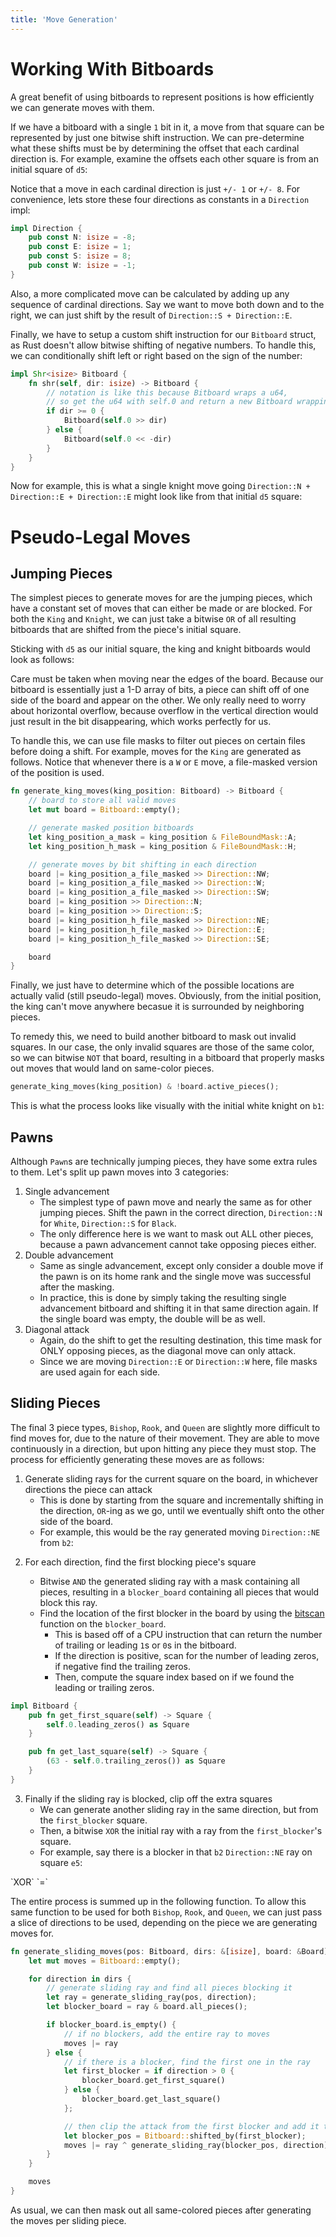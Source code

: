 ```yaml
---
title: 'Move Generation'
---
```


# Working With Bitboards

A great benefit of using bitboards to represent positions is how efficiently we can generate moves with them.

If we have a bitboard with a single `1` bit in it, a move from that square can be represented by just one bitwise shift instruction. We can pre-determine what these shifts must be by determining the offset that each cardinal direction is. For example, examine the offsets each other square is from an initial square of `d5`:

<Bitboard squares={[27]} showOffsetsFrom={27} />

Notice that a move in each cardinal direction is just `+/- 1` or `+/- 8`. For convenience, lets store these four directions as constants in a `Direction` impl:

```rust
impl Direction {
    pub const N: isize = -8;
    pub const E: isize = 1;
    pub const S: isize = 8;
    pub const W: isize = -1;
}
```

Also, a more complicated move can be calculated by adding up any sequence of cardinal directions. Say we want to move both down and to the right, we can just shift by the result of `Direction::S + Direction::E`.

Finally, we have to setup a custom shift instruction for our `Bitboard` struct, as Rust doesn't allow bitwise shifting of negative numbers. To handle this, we can conditionally shift left or right based on the sign of the number:

```rust
impl Shr<isize> Bitboard {
    fn shr(self, dir: isize) -> Bitboard {
        // notation is like this because Bitboard wraps a u64,
        // so get the u64 with self.0 and return a new Bitboard wrapping the result
        if dir >= 0 {
            Bitboard(self.0 >> dir)
        } else {
            Bitboard(self.0 << -dir)
        }
    }
}
```

Now for example, this is what a single knight move going `Direction::N + Direction::E + Direction::E` might look like from that initial `d5` square:

<div className='flex flex-wrap justify-center gap-4'>
    <Bitboard squares={[27]} description='knight_board' />
    <Bitboard squares={[21]} description='knight_board >> (N + E + E)' />
</div>

# Pseudo-Legal Moves

## Jumping Pieces

The simplest pieces to generate moves for are the jumping pieces, which have a constant set of moves that can either be made or are blocked. For both the `King` and `Knight`, we can just take a bitwise `OR` of all resulting bitboards that are shifted from the piece's initial square.

Sticking with `d5` as our initial square, the king and knight bitboards would look as follows:

<div className='flex flex-wrap justify-center gap-4'>
    <Bitboard squares={[18,19,20,26,28,34,35,36]} description='king_moves' />
    <Bitboard squares={[10,12,17,21,33,37,42,44]} description='knight_moves' />
</div>

Care must be taken when moving near the edges of the board. Because our bitboard is essentially just a 1-D array of bits, a piece can shift off of one side of the board and appear on the other. We only really need to worry about horizontal overflow, because overflow in the vertical direction would just result in the bit disappearing, which works perfectly for us.

To handle this, we can use file masks to filter out pieces on certain files before doing a shift. For example, moves for the `King` are generated as follows. Notice that whenever there is a `W` or `E` move, a file-masked version of the position is used.

```rust
fn generate_king_moves(king_position: Bitboard) -> Bitboard {
    // board to store all valid moves
    let mut board = Bitboard::empty();

    // generate masked position bitboards
    let king_position_a_mask = king_position & FileBoundMask::A;
    let king_position_h_mask = king_position & FileBoundMask::H;

    // generate moves by bit shifting in each direction
    board |= king_position_a_file_masked >> Direction::NW;
    board |= king_position_a_file_masked >> Direction::W;
    board |= king_position_a_file_masked >> Direction::SW;
    board |= king_position >> Direction::N;
    board |= king_position >> Direction::S;
    board |= king_position_h_file_masked >> Direction::NE;
    board |= king_position_h_file_masked >> Direction::E;
    board |= king_position_h_file_masked >> Direction::SE;

    board
}
```

Finally, we just have to determine which of the possible locations are actually valid (still pseudo-legal) moves. Obviously, from the initial position, the king can't move anywhere becasue it is surrounded by neighboring pieces.

To remedy this, we need to build another bitboard to mask out invalid squares. In our case, the only invalid squares are those of the same color, so we can bitwise `NOT` that board, resulting in a bitboard that properly masks out moves that would land on same-color pieces.

```rust
generate_king_moves(king_position) & !board.active_pieces();
```

This is what the process looks like visually with the initial white knight on `b1`:

<div className='flex flex-wrap justify-center gap-4'>
    <Bitboard squares={[40,42,51]} description='generate_knight_moves()' />
    <Bitboard
        squares={[0,1,2,3,4,5,6,7,8,9,10,11,12,13,14,15,16,17,18,19,20,21,22,23,24,25,26,27,28,29,30,31,32,33,34,35,36,37,38,39,40,41,42,43,44,45,46,47]}
        description='!board.active_pieces()'
    />
</div>

<Bitboard squares={[40,42]} description='generate_knight_moves() & !board.active_pieces()' />

## Pawns

Although `Pawn`s are technically jumping pieces, they have some extra rules to them. Let's split up pawn moves into 3 categories:

1. Single advancement
    - The simplest type of pawn move and nearly the same as for other jumping pieces. Shift the pawn in the correct direction, `Direction::N` for `White`, `Direction::S` for `Black`.
    - The only difference here is we want to mask out ALL other pieces, because a pawn advancement cannot take opposing pieces either.
2. Double advancement
    - Same as single advancement, except only consider a double move if the pawn is on its home rank and the single move was successful after the masking.
    - In practice, this is done by simply taking the resulting single advancement bitboard and shifting it in that same direction again. If the single board was empty, the double will be as well.
3. Diagonal attack
    - Again, do the shift to get the resulting destination, this time mask for ONLY opposing pieces, as the diagonal move can only attack.
    - Since we are moving `Direction::E` or `Direction::W` here, file masks are used again for each side.

## Sliding Pieces

The final 3 piece types, `Bishop`, `Rook`, and `Queen` are slightly more difficult to find moves for, due to the nature of their movement. They are able to move continuously in a direction, but upon hitting any piece they must stop. The process for efficiently generating these moves are as follows:

1. Generate sliding rays for the current square on the board, in whichever directions the piece can attack
    - This is done by starting from the square and incrementally shifting in the direction, `OR`-ing as we go, until we eventually shift onto the other side of the board.
    - For example, this would be the ray generated moving `Direction::NE` from `b2`:

<Bitboard squares={[42,35,28,21,14,7]} description='generate_sliding_ray(b2_board, Direction::NE)' />

2. For each direction, find the first blocking piece's square

    - Bitwise `AND` the generated sliding ray with a mask containing all pieces, resulting in a `blocker_board` containing all pieces that would block this ray.
    - Find the location of the first blocker in the board by using the [bitscan](https://www.chessprogramming.org/BitScan) function on the `blocker_board`.
        - This is based off of a CPU instruction that can return the number of trailing or leading `1`s or `0`s in the bitboard.
        - If the direction is positive, scan for the number of leading zeros, if negative find the trailing zeros.
        - Then, compute the square index based on if we found the leading or trailing zeros.

```rust
impl Bitboard {
    pub fn get_first_square(self) -> Square {
        self.0.leading_zeros() as Square
    }

    pub fn get_last_square(self) -> Square {
        (63 - self.0.trailing_zeros()) as Square
    }
}
```

3. Finally if the sliding ray is blocked, clip off the extra squares
    - We can generate another sliding ray in the same direction, but from the `first_blocker` square.
    - Then, a bitwise `XOR` the initial ray with a ray from the `first_blocker`'s square.
    - For example, say there is a blocker in that `b2` `Direction::NE` ray on square `e5`:

<div className='flex flex-wrap items-center justify-center gap-4'>
    <Bitboard squares={[42,35,28,21,14,7]} description='b2_NE_ray' />
    `XOR`
    <Bitboard squares={[21,14,7]} description='blocker_ray' />
    `=`
    <Bitboard squares={[42,35,28]} description='clipped_attack' />
</div>

The entire process is summed up in the following function. To allow this same function to be used for both `Bishop`, `Rook`, and `Queen`, we can just pass a slice of directions to be used, depending on the piece we are generating moves for.

```rust
fn generate_sliding_moves(pos: Bitboard, dirs: &[isize], board: &Board) -> Bitboard {
    let mut moves = Bitboard::empty();

    for direction in dirs {
        // generate sliding ray and find all pieces blocking it
        let ray = generate_sliding_ray(pos, direction);
        let blocker_board = ray & board.all_pieces();

        if blocker_board.is_empty() {
            // if no blockers, add the entire ray to moves
            moves |= ray
        } else {
            // if there is a blocker, find the first one in the ray
            let first_blocker = if direction > 0 {
                blocker_board.get_first_square()
            } else {
                blocker_board.get_last_square()
            };

            // then clip the attack from the first blocker and add it to moves
            let blocker_pos = Bitboard::shifted_by(first_blocker);
            moves |= ray ^ generate_sliding_ray(blocker_pos, direction);
        }
    }

    moves
}
```

As usual, we can then mask out all same-colored pieces after generating the moves per sliding piece.
